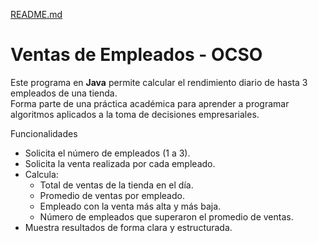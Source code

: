 [README.md](https://github.com/user-attachments/files/22037281/README.md)
# Ventas de Empleados - OCSO

Este programa en **Java** permite calcular el rendimiento diario de hasta 3 empleados de una tienda.  
Forma parte de una práctica académica para aprender a programar algoritmos aplicados a la toma de decisiones empresariales.

 Funcionalidades
- Solicita el número de empleados (1 a 3).
- Solicita la venta realizada por cada empleado.
- Calcula:
  - Total de ventas de la tienda en el día.
  - Promedio de ventas por empleado.
  - Empleado con la venta más alta y más baja.
  - Número de empleados que superaron el promedio de ventas.
- Muestra resultados de forma clara y estructurada.
